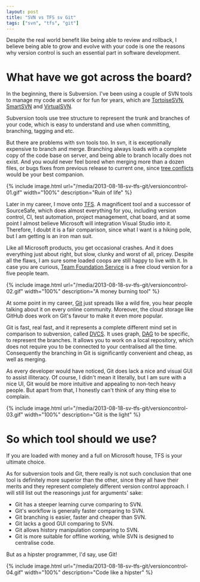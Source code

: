 ```yaml
---
layout: post
title: "SVN vs TFS sv Git"
tags: ["svn", "tfs", "git"]
---
```


<div class="message">
Despite the real world benefit like being able to review and rollback, I believe being able to grow and evolve with your code is one the reasons why version control is such an essential part in software development.
</div>

# What have we got across the board?

In the beginning, there is Subversion. I've been using a couple of SVN tools to manage my code at work or for fun for years, which are [TortoiseSVN](http://tortoisesvn.net/), [SmartSVN](http://www.smartsvn.com/) and [VirtualSVN](http://www.visualsvn.com/server/).

Subversion tools use tree structure to represent the trunk and branches of your code, which is easy to understand and use when committing, branching, tagging and etc.

But there are problems with svn tools too. In svn, it is exceptionally expensive to branch and merge. Branching always loads with a complete copy of the code base on server, and being able to branch locally does not exist. And you would never feel bored when merging more than a dozen files, or bugs fixes from previous release to current one, since [tree conflicts](http://svnbook.red-bean.com/nightly/en/svn.tour.treeconflicts.html) would be your best companion.

{% include image.html url="/media/2013-08-18-sv-tfs-git/versioncontrol-01.gif" width="100%" description="Ruin of life" %}

Later in my career, I move onto [TFS](http://msdn.microsoft.com/en-gb/vstudio/ff637362.aspx). A magnificent tool and a successor of SourceSafe, which does almost everything for you, including version control, CI, test automation, project management, chat board, and at some point I almost believe Microsoft will integration Visual Studio into it. Therefore, I doubt it is a fair comparison, since what I want is a hiking pole, but I am getting is an iron man suit.

Like all Microsoft products, you get occasional crashes. And it does everything just about right, but slow, clunky and worst of all, pricey. Despite all the flaws, I am sure some loaded coops are still happy to live with it. In case you are curious, [Team Foundation Service](http://tfs.visualstudio.com/) is a free cloud version for a five people team.

{% include image.html url="/media/2013-08-18-sv-tfs-git/versioncontrol-02.gif" width="100%" description="A money burning tool" %}

At some point in my career, [Git](http://git-scm.com/) just spreads like a wild fire, you hear people talking about it on every online community. Moreover, the cloud storage like GitHub does work on Git's favour to make it even more popular.

Git is fast, real fast, and it represents a complete different mind set in comparison to subversion, called [DVCS](http://en.wikipedia.org/wiki/Distributed_revision_control). It uses graph, [DAG](http://www.ericsink.com/vcbe/html/directed_acyclic_graphs.html) to be specific, to represent the branches. It allows you to work on a local repository, which does not require you to be connected to your centralised all the time. Consequently the branching in Git is significantly convenient and cheap, as well as merging.

As every developer would have noticed, Git does lack a nice and visual GUI to assist illiteracy. Of course, I didn't mean it literally, but I am sure with a nice UI, Git would be more intuitive and appealing to non-tech heavy people. But apart from that, I honestly can't think of any thing else to complain.

{% include image.html url="/media/2013-08-18-sv-tfs-git/versioncontrol-03.gif" width="100%" description="Git is the light" %}

# So which tool should we use?

If you are loaded with money and a full on Microsoft house, TFS is your ultimate choice.

As for subversion tools and Git, there really is not such conclusion that one tool is definitely more superior than the other, since they all have their merits and they represent completely different version control approach. I will still list out the reasonings just for arguments' sake:

- Git has a steeper learning curve comparing to SVN.
- Git's workflow is generally faster comparing to SVN.
- Git branching is easier, faster and cheaper than SVN.
- Git lacks a good GUI comparing to SVN.
- Git allows history manipulation comparing to SVN.
- Git is more suitable for offline working, while SVN is designed to centralise code.

But as a hipster programmer, I'd say, use Git!

{% include image.html url="/media/2013-08-18-sv-tfs-git/versioncontrol-04.gif" width="100%" description="Code like a hipster" %}
